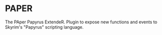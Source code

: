 # PAPER
The PAper Papyrus ExtendeR. Plugin to expose new functions and events to Skyrim's "Papyrus" scripting language.
